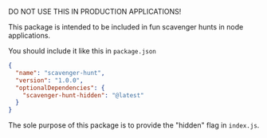 DO NOT USE THIS IN PRODUCTION APPLICATIONS!

This package is intended to be included in fun scavenger hunts in node applications.

You should include it like this in `package.json`

```json
{
  "name": "scavenger-hunt",
  "version": "1.0.0",
  "optionalDependencies": {
    "scavenger-hunt-hidden": "@latest"
  }
}
```

The sole purpose of this package is to provide the "hidden" flag in `index.js`.
